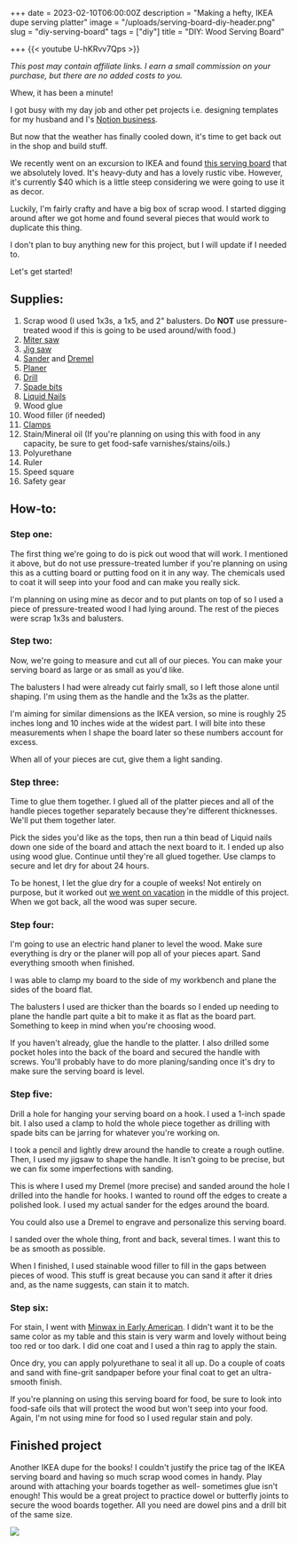+++
date = 2023-02-10T06:00:00Z
description = "Making a hefty, IKEA dupe serving platter"
image = "/uploads/serving-board-diy-header.png"
slug = "diy-serving-board"
tags = ["diy"]
title = "DIY: Wood Serving Board"

+++
{{< youtube U-hKRvv7Qps >}}

_This post may contain affiliate links. I earn a small commission on your purchase, but there are no added costs to you._

Whew, it has been a minute!

I got busy with my day job and other pet projects i.e. designing templates for my husband and I's [Notion business](https://nicklafferty.gumroad.com/).

But now that the weather has finally cooled down, it's time to get back out in the shop and build stuff.

We recently went on an excursion to IKEA and found [this serving board](https://www.ikea.com/us/en/p/artistisk-cutting-board-oak-80511083/) that we absolutely loved. It's heavy-duty and has a lovely rustic vibe. However, it's currently $40 which is a little steep considering we were going to use it as decor.

Luckily, I'm fairly crafty and have a big box of scrap wood. I started digging around after we got home and found several pieces that would work to duplicate this thing.

I don't plan to buy anything new for this project, but I will update if I needed to.

Let's get started!

## Supplies:

 1. Scrap wood (I used 1x3s, a 1x5, and 2" balusters. Do **NOT** use pressure-treated wood if this is going to be used around/with food.)
 2. [Miter saw](https://amzn.to/3X3vHsV)
 3. [Jig saw](https://amzn.to/3W2R39Q)
 4. [Sander](https://amzn.to/3wWcX3X) and [Dremel](https://amzn.to/3jy3aOr)
 5. [Planer](https://amzn.to/3x25TTc)
 6. [Drill](https://amzn.to/3JKVR0f)
 7. [Spade bits](https://amzn.to/3FtBfWR)
 8. [Liquid Nails](https://amzn.to/3I1Xs0z)
 9. Wood glue
10. Wood filler (if needed)
11. [Clamps](https://amzn.to/3ld3IcZ)
12. Stain/Mineral oil (If you're planning on using this with food in any capacity, be sure to get food-safe varnishes/stains/oils.)
13. Polyurethane
14. Ruler
15. Speed square
16. Safety gear

## How-to:

### Step one:

The first thing we're going to do is pick out wood that will work. I mentioned it above, but do not use pressure-treated lumber if you're planning on using this as a cutting board or putting food on it in any way. The chemicals used to coat it will seep into your food and can make you really sick.

I'm planning on using mine as decor and to put plants on top of so I used a piece of pressure-treated wood I had lying around. The rest of the pieces were scrap 1x3s and balusters.

### Step two:

Now, we're going to measure and cut all of our pieces. You can make your serving board as large or as small as you'd like.

The balusters I had were already cut fairly small, so I left those alone until shaping. I'm using them as the handle and the 1x3s as the platter.

I'm aiming for similar dimensions as the IKEA version, so mine is roughly 25 inches long and 10 inches wide at the widest part. I will bite into these measurements when I shape the board later so these numbers account for excess.

When all of your pieces are cut, give them a light sanding.

### Step three:

Time to glue them together. I glued all of the platter pieces and all of the handle pieces together separately because they're different thicknesses. We'll put them together later.

Pick the sides you'd like as the tops, then run a thin bead of Liquid nails down one side of the board and attach the next board to it. I ended up also using wood glue. Continue until they're all glued together. Use clamps to secure and let dry for about 24 hours.

To be honest, I let the glue dry for a couple of weeks! Not entirely on purpose, but it worked out [we went on vacation](https://craftycody.com/life/park-city-snowboard/) in the middle of this project. When we got back, all the wood was super secure.

### Step four:

I'm going to use an electric hand planer to level the wood. Make sure everything is dry or the planer will pop all of your pieces apart. Sand everything smooth when finished.

I was able to clamp my board to the side of my workbench and plane the sides of the board flat.

The balusters I used are thicker than the boards so I ended up needing to plane the handle part quite a bit to make it as flat as the board part. Something to keep in mind when you're choosing wood.

If you haven't already, glue the handle to the platter. I also drilled some pocket holes into the back of the board and secured the handle with screws. You'll probably have to do more planing/sanding once it's dry to make sure the serving board is level.

### Step five:

Drill a hole for hanging your serving board on a hook. I used a 1-inch spade bit. I also used a clamp to hold the whole piece together as drilling with spade bits can be jarring for whatever you're working on.

I took a pencil and lightly drew around the handle to create a rough outline. Then, I used my jigsaw to shape the handle. It isn't going to be precise, but we can fix some imperfections with sanding.

This is where I used my Dremel (more precise) and sanded around the hole I drilled into the handle for hooks. I wanted to round off the edges to create a polished look. I used my actual sander for the edges around the board.

You could also use a Dremel to engrave and personalize this serving board.

I sanded over the whole thing, front and back, several times. I want this to be as smooth as possible.

When I finished, I used stainable wood filler to fill in the gaps between pieces of wood. This stuff is great because you can sand it after it dries and, as the name suggests, can stain it to match.

### Step six:

For stain, I went with [Minwax in Early American](https://www.lowes.com/pd/Minwax-Wood-Finish-Early-American-Oil-Based-Interior-Stain-Actual-Net-Contents-32-fl-oz/999914229). I didn't want it to be the same color as my table and this stain is very warm and lovely without being too red or too dark. I did one coat and I used a thin rag to apply the stain.

Once dry, you can apply polyurethane to seal it all up. Do a couple of coats and sand with fine-grit sandpaper before your final coat to get an ultra-smooth finish.

If you're planning on using this serving board for food, be sure to look into food-safe oils that will protect the wood but won't seep into your food. Again, I'm not using mine for food so I used regular stain and poly.

## Finished project

Another IKEA dupe for the books! I couldn't justify the price tag of the IKEA serving board and having so much scrap wood comes in handy. Play around with attaching your boards together as well- sometimes glue isn't enough! This would be a great project to practice dowel or butterfly joints to secure the wood boards together. All you need are dowel pins and a drill bit of the same size.

![](/uploads/finished-serving-board-diy.jpg)
